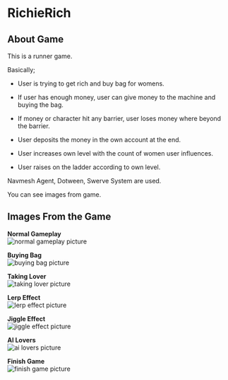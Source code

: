 # RichieRich

## About Game
This is a runner game.


   Basically;

  - User is trying to get rich and buy bag for womens.
  
  - If user has enough money, user can give money to the machine and buying the bag.

  - If money or character hit any barrier, user loses money where beyond the barrier.
  
  - User deposits the money in the own account at the end.
  
  - User increases own level with the count of women user influences.
  
  - User raises on the ladder according to own level.

   
 Navmesh Agent, Dotween, Swerve System are used.

 You can see images from game.

## Images From the Game

**Normal Gameplay**\
![normal gameplay picture](https://github.com/Egroses/RichieRich/blob/main/Images/NormalGameplay.png)

**Buying Bag**\
![buying bag picture](https://github.com/Egroses/RichieRich/blob/main/Images/BuyingBag.png)

**Taking Lover**\
![taking lover picture](https://github.com/Egroses/RichieRich/blob/main/Images/TakingLover.png)

**Lerp Effect**\
![lerp effect picture](https://github.com/Egroses/RichieRich/blob/main/Images/LerpEffect.png)

**Jiggle Effect**\
![jiggle effect picture](https://github.com/Egroses/RichieRich/blob/main/Images/JiggleEffect.png)

**AI Lovers**\
![ai lovers picture](https://github.com/Egroses/RichieRich/blob/main/Images/AILover.png)

**Finish Game**\
![finish game picture](https://github.com/Egroses/RichieRich/blob/main/Images/FinishGame.png)
